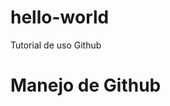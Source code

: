 # hello-world
Tutorial de uso Github
<html>
<head>
<title>Andres Serna Obando - Project manager InConcert</title>
</head>
<body>
<h1>Manejo de Github</h1>
</body>
</html>
